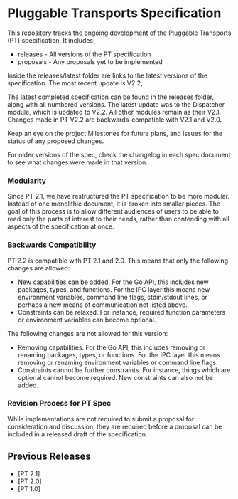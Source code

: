 # Pluggable Transports Specification



This repository tracks the ongoing development of the Pluggable Transports (PT) specification. It includes:

* releases - All versions of the PT specification
* proposals - Any proposals yet to be implemented

Inside the releases/latest folder are links to the latest versions of the specification. The most recent update is V2.2, 

The latest completed specification can be found in the releases folder, along with all numbered versions. The latest update was to the Dispatcher module, which is updated to V2.2. All other modules remain as their V2.1. Changes made in PT V2.2 are backwards-compatible with V2.1 and V2.0.

Keep an eye on the project Milestones for future plans, and Issues for the status of any proposed changes.

For older versions of the spec, check the changelog in each spec document to see what changes were made in that version.


### Modularity

Since PT 2.1, we have restructured the PT specification to be more modular. Instead of one monolithic document, it is broken into smaller pieces. The goal of this process is to allow different audiences of users to be able to read only the parts of interest to their needs, rather than contending with all aspects of the specification at once.

### Backwards Compatibility

PT 2.2 is compatible with PT 2.1 and 2.0. This means that only the following changes are allowed:

- New capabilities can be added. For the Go API, this includes new packages, types, and functions. For the IPC layer this means new environment variables, command line flags, stdin/stdout lines, or perhaps a new means of communication not listed above.
- Constraints can be relaxed. For instance, required function parameters or environment variables can become optional.

The following changes are not allowed for this version:
- Removing capabilities. For the Go API, this includes removing or renaming packages, types, or functions. For the IPC layer this means removing or renaming environment variables or command line flags.
- Constraints cannot be further constraints. For instance, things which are optional cannot become required. New constraints can also not be added.

### Revision Process for PT Spec

While implementations are not required to submit a proposal for consideration and discussion, they are required before a proposal can be included in a released draft of the specification.

## Previous Releases

* [PT 2.1]
* [PT 2.0]
* [PT 1.0]
